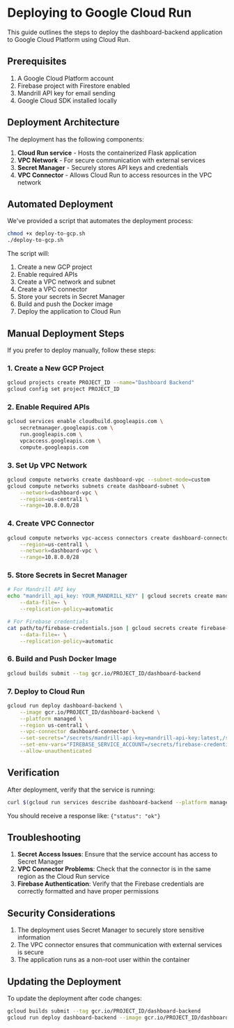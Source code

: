 # Deploying to Google Cloud Run

This guide outlines the steps to deploy the dashboard-backend application to Google Cloud Platform using Cloud Run.

## Prerequisites

1. A Google Cloud Platform account
2. Firebase project with Firestore enabled
3. Mandrill API key for email sending
4. Google Cloud SDK installed locally

## Deployment Architecture

The deployment has the following components:

1. **Cloud Run service** - Hosts the containerized Flask application
2. **VPC Network** - For secure communication with external services
3. **Secret Manager** - Securely stores API keys and credentials
4. **VPC Connector** - Allows Cloud Run to access resources in the VPC network

## Automated Deployment

We've provided a script that automates the deployment process:

```bash
chmod +x deploy-to-gcp.sh
./deploy-to-gcp.sh
```

The script will:
1. Create a new GCP project
2. Enable required APIs
3. Create a VPC network and subnet
4. Create a VPC connector
5. Store your secrets in Secret Manager
6. Build and push the Docker image
7. Deploy the application to Cloud Run

## Manual Deployment Steps

If you prefer to deploy manually, follow these steps:

### 1. Create a New GCP Project

```bash
gcloud projects create PROJECT_ID --name="Dashboard Backend"
gcloud config set project PROJECT_ID
```

### 2. Enable Required APIs

```bash
gcloud services enable cloudbuild.googleapis.com \
    secretmanager.googleapis.com \
    run.googleapis.com \
    vpcaccess.googleapis.com \
    compute.googleapis.com
```

### 3. Set Up VPC Network

```bash
gcloud compute networks create dashboard-vpc --subnet-mode=custom
gcloud compute networks subnets create dashboard-subnet \
    --network=dashboard-vpc \
    --region=us-central1 \
    --range=10.8.0.0/28
```

### 4. Create VPC Connector

```bash
gcloud compute networks vpc-access connectors create dashboard-connector \
    --region=us-central1 \
    --network=dashboard-vpc \
    --range=10.8.0.0/28
```

### 5. Store Secrets in Secret Manager

```bash
# For Mandrill API key
echo "mandrill_api_key: YOUR_MANDRILL_KEY" | gcloud secrets create mandrill-api-key \
    --data-file=- \
    --replication-policy=automatic

# For Firebase credentials
cat path/to/firebase-credentials.json | gcloud secrets create firebase-credentials \
    --data-file=- \
    --replication-policy=automatic
```

### 6. Build and Push Docker Image

```bash
gcloud builds submit --tag gcr.io/PROJECT_ID/dashboard-backend
```

### 7. Deploy to Cloud Run

```bash
gcloud run deploy dashboard-backend \
    --image gcr.io/PROJECT_ID/dashboard-backend \
    --platform managed \
    --region us-central1 \
    --vpc-connector dashboard-connector \
    --set-secrets="/secrets/mandrill-api-key=mandrill-api-key:latest,/secrets/firebase-credentials=firebase-credentials:latest" \
    --set-env-vars="FIREBASE_SERVICE_ACCOUNT=/secrets/firebase-credentials,MANDRILL_API_KEY_PATH=/secrets/mandrill-api-key,FRONTEND_URL=https://your-frontend-url.com,FLASK_ENV=production" \
    --allow-unauthenticated
```

## Verification

After deployment, verify that the service is running:

```bash
curl $(gcloud run services describe dashboard-backend --platform managed --region us-central1 --format 'value(status.url)')/health
```

You should receive a response like: `{"status": "ok"}`

## Troubleshooting

1. **Secret Access Issues**: Ensure that the service account has access to Secret Manager
2. **VPC Connector Problems**: Check that the connector is in the same region as the Cloud Run service
3. **Firebase Authentication**: Verify that the Firebase credentials are correctly formatted and have proper permissions

## Security Considerations

1. The deployment uses Secret Manager to securely store sensitive information
2. The VPC connector ensures that communication with external services is secure
3. The application runs as a non-root user within the container

## Updating the Deployment

To update the deployment after code changes:

```bash
gcloud builds submit --tag gcr.io/PROJECT_ID/dashboard-backend
gcloud run deploy dashboard-backend --image gcr.io/PROJECT_ID/dashboard-backend
``` 